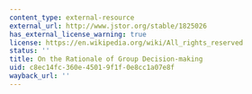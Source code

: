 ```yaml
---
content_type: external-resource
external_url: http://www.jstor.org/stable/1825026
has_external_license_warning: true
license: https://en.wikipedia.org/wiki/All_rights_reserved
status: ''
title: On the Rationale of Group Decision-making
uid: c8ec14fc-360e-4501-9f1f-0e8cc1a07e8f
wayback_url: ''
---
```

